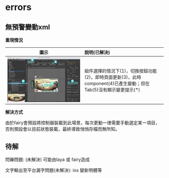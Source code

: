 # errors

## 無預警變動xml

**重現情況**

| 圖示 | 說明\(已解決\) |
| :---: | :--- |
| ![](.gitbook/assets/bug01.jpg) | 組件選擇的情況下\(1\)，切換按鈕功能\(2\)，即時頁面更新\(3\)，此時component\(4\)已產生變動；但在Tab\(5\)沒有顯示變更提示\(\*\) |

**解決方式**

由於fairy會預設將控制器裝載到此場景，每次更動一律需要手動選定某一項目，否則預設會以目前狀態裝載，最終導致悄悄存檔而無所知。

## 待解

閃礫問題: \(未解決\) 可能由laya 或 fairy造成

文字輸出至平台漏字問題\(未解決\): ios 變新明體等



